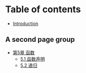 # Table of contents

* [Introduction](README.md)

## A second page group

* [第5章 函数](a-second-page-group/05.1/README.md)
  * [5.1 函数声明](a-second-page-group/05.1/05.1.md)
  * [5.2 递归](a-second-page-group/05.1/05.2.md)

